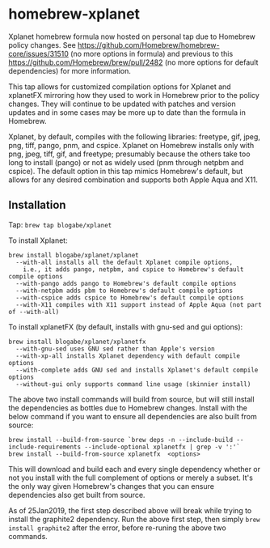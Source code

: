 # homebrew-xplanet
Xplanet homebrew formula now hosted on personal tap due to Homebrew policy changes.  See https://github.com/Homebrew/homebrew-core/issues/31510 (no more options in formula) and previous to this https://github.com/Homebrew/brew/pull/2482 (no more options for default dependencies) for more information.

This tap allows for customized compilation options for Xplanet and xplanetFX mirroring how they used to work in Homebrew prior to the policy changes.  They will continue to be updated with patches and version updates and in some cases may be more up to date than the formula in Homebrew.

Xplanet, by default, compiles with the following libraries: freetype, gif, jpeg, png, tiff, pango, pnm, and cspice.  Xplanet on Homebrew installs only with png, jpeg, tiff, gif, and freetype; presumably because the others take too long to install (pango) or not as widely used (pnm through netpbm and cspice).  The default option in this tap mimics Homebrew's default, but allows for any desired combination and supports both Apple Aqua and X11.

Installation
------------
Tap: ```brew tap blogabe/xplanet```

To install Xplanet:

```
brew install blogabe/xplanet/xplanet
  --with-all installs all the default Xplanet compile options,
    i.e., it adds pango, netpbm, and cspice to Homebrew's default compile options
  --with-pango adds pango to Homebrew's default compile options
  --with-netpbm adds pbm to Homebrew's default compile options
  --with-cspice adds cspice to Homebrew's default compile options
  --with-X11 compiles with X11 support instead of Apple Aqua (not part of --with-all)
```

To install xplanetFX (by default, installs with gnu-sed and gui options):

```
brew install blogabe/xplanet/xplanetfx
  --with-gnu-sed uses GNU sed rather than Apple's version
  --with-xp-all installs Xplanet dependency with default compile options
  --with-complete adds GNU sed and installs Xplanet's default compile options
  --without-gui only supports command line usage (skinnier install)
```

The above two install commands will build from source, but will still install the dependencies as bottles due to Homebrew changes.  Install with the below command if you want to ensure all dependencies are also built from source:

```
brew install --build-from-source `brew deps -n --include-build --include-requirements --include-optional xplanetfx | grep -v ':'`
brew install --build-from-source xplanetfx  <options>
```

This will download and build each and every single dependency whether or not you install with the full complement of options or merely a subset.  It's the only way given Homebrew's changes that you can ensure dependencies also get built from source.

As of 25Jan2019, the first step described above will break while trying to install the graphite2 dependency.  Run the above first step, then simply `brew install graphite2` after the error, before re-runing the above two commands.
